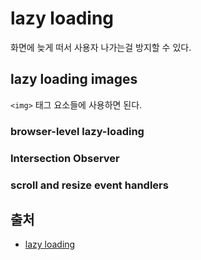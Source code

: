 # lazy loading

화면에 늦게 떠서 사용자 나가는걸 방지할 수 있다.

## lazy loading images
`<img>` 태그 요소들에 사용하면 된다.

### browser-level lazy-loading

### Intersection Observer

### scroll and resize event handlers



## 출처
- [lazy loading ](https://web.dev/lazy-loading-images/) 